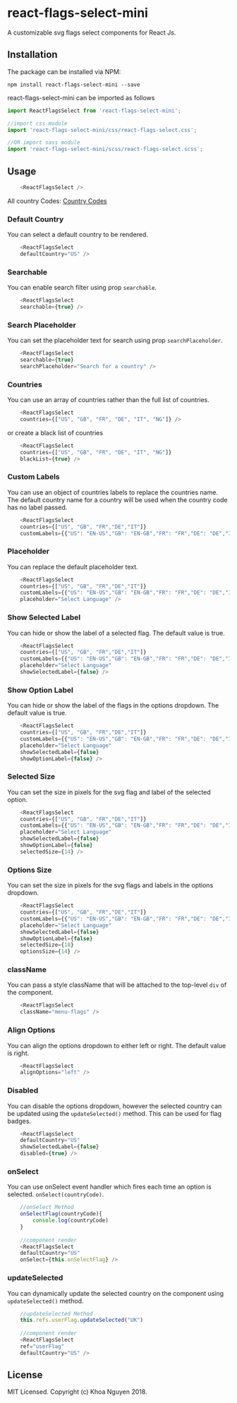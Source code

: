 # react-flags-select-mini

A customizable svg flags select components for React Js.


## Installation
The package can be installed via NPM:
```
npm install react-flags-select-mini --save
```
react-flags-select-mini can be imported as follows

```javascript
import ReactFlagsSelect from 'react-flags-select-mini';

//import css module
import 'react-flags-select-mini/css/react-flags-select.css';

//OR import sass module
import 'react-flags-select-mini/scss/react-flags-select.scss';

```

## Usage

```javascript
    <ReactFlagsSelect />
```

All country Codes: [Country Codes](https://github.com/vankhoadesign/react-flags-select-mini/blob/master/src/countries.js)

### Default Country

You can select a default country to be rendered.

```javascript
    <ReactFlagsSelect
    defaultCountry="US" />
```

### Searchable

You can enable search filter using prop `searchable`.

```javascript
    <ReactFlagsSelect
    searchable={true} />
```

### Search Placeholder

You can set the placeholder text for search using prop `searchPlaceholder`.

```javascript
    <ReactFlagsSelect
    searchable={true}
    searchPlaceholder="Search for a country" />
```


### Countries

You can use an array of countries rather than the full list of countries.

```javascript
    <ReactFlagsSelect
    countries={["US", "GB", "FR", "DE", "IT", "NG"]} />
```
or create a black list of countries

```javascript
    <ReactFlagsSelect
    countries={["US", "GB", "FR", "DE", "IT", "NG"]}
    blackList={true} />
```

### Custom Labels

You can use an object of countries labels to replace the countries name. The default country name for a country will be used when the country code has no label passed.

```javascript
    <ReactFlagsSelect
    countries={["US", "GB", "FR","DE","IT"]}
    customLabels={{"US": "EN-US","GB": "EN-GB","FR": "FR","DE": "DE","IT": "IT"}} />
```

### Placeholder

You can replace the default placeholder text.

```javascript
    <ReactFlagsSelect
    countries={["US", "GB", "FR","DE","IT"]}
    customLabels={{"US": "EN-US","GB": "EN-GB","FR": "FR","DE": "DE","IT": "IT"}}
    placeholder="Select Language" />
```

### Show Selected Label

You can hide or show the label of a selected flag. The default value is true.

```javascript
    <ReactFlagsSelect
    countries={["US", "GB", "FR","DE","IT"]}
    customLabels={{"US": "EN-US","GB": "EN-GB","FR": "FR","DE": "DE","IT": "IT"}}
    placeholder="Select Language"
    showSelectedLabel={false} />
```

### Show Option Label

You can hide or show the label of the flags in the options dropdown. The default value is true.

```javascript
    <ReactFlagsSelect
    countries={["US", "GB", "FR","DE","IT"]}
    customLabels={{"US": "EN-US","GB": "EN-GB","FR": "FR","DE": "DE","IT": "IT"}}
    placeholder="Select Language"
    showSelectedLabel={false}
    showOptionLabel={false} />
```

### Selected Size

You can set the size in pixels for the svg flag and label of the selected option.

```javascript
    <ReactFlagsSelect
    countries={["US", "GB", "FR","DE","IT"]}
    customLabels={{"US": "EN-US","GB": "EN-GB","FR": "FR","DE": "DE","IT": "IT"}}
    placeholder="Select Language"
    showSelectedLabel={false}
    showOptionLabel={false}
    selectedSize={14} />
```

### Options Size

You can set the size in pixels for the svg flags and labels in the options dropdown.
```javascript
    <ReactFlagsSelect
    countries={["US", "GB", "FR","DE","IT"]}
    customLabels={{"US": "EN-US","GB": "EN-GB","FR": "FR","DE": "DE","IT": "IT"}}
    placeholder="Select Language"
    showSelectedLabel={false}
    showOptionLabel={false}
    selectedSize={18}
    optionsSize={14} />
```

### className

You can pass a style className that will be attached to the top-level `div` of the component.

```javascript
    <ReactFlagsSelect
    className="menu-flags" />
```

### Align Options

You can align the options dropdown to  either left or right. The default value is right.

```javascript
    <ReactFlagsSelect
    alignOptions="left" />
```

### Disabled

You can disable the options dropdown, however the selected country can be updated using the `updateSelected()` method. This can be used for flag badges.

```javascript
    <ReactFlagsSelect
    defaultCountry="US"
    showSelectedLabel={false}
    disabled={true} />
```

### onSelect

You can use onSelect event handler which fires each time an option is selected.
`onSelect(countryCode)`.

```javascript
    //onSelect Method
    onSelectFlag(countryCode){
        console.log(countryCode)
    }
    
    //component render
    <ReactFlagsSelect
    defaultCountry="US"
    onSelect={this.onSelectFlag} />
```

### updateSelected

You can dynamically update the selected country on the component using `updateSelected()` method.

```javascript
    //updateSelected Method
    this.refs.userFlag.updateSelected("UK")
    
    //component render
    <ReactFlagsSelect
    ref="userFlag"
    defaultCountry="US" />
```

## License
MIT Licensed. Copyright (c) Khoa Nguyen 2018.
